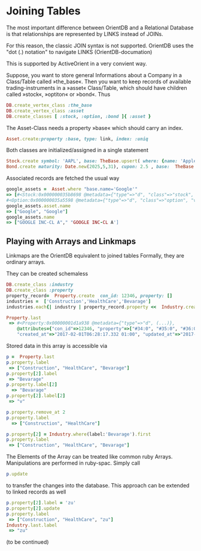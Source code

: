 # Joining Tables 

The most important difference between OrientDB and a Relational Database is that relationships are represented by LINKS instead of JOINs.

For this reason, the classic JOIN syntax is not supported. OrientDB uses the "dot (.) notation" to navigate LINKS
(OrientDB-documation)

This is supported by ActiveOrient in a very convient way.

Suppose, you want to store general Informations about a Company in a Class/Table called »the_base«. Then you want to keep records of available trading-instruments in a »asset« Class/Table, which should have children called »stock«, »optiton« or »bond«. Thus
```ruby
DB.create_vertex_class :the_base
DB.create_vertex_class :asset
DB.create_classes [ :stock, :option, :bond ]{ :asset }
```
The Asset-Class needs a property »base« which should carry an index. 
```ruby
Asset.create:property :base, type: link, index: :uniq
```
Both classes are initialized/assigned in a single statement
```ruby
Stock.create symbol: 'AAPL', base: TheBase.upsert( where: {name: 'Apple'} )
Bond.create maturity: Date.new(2025,5,31), cupon: 2.5 , base:  TheBase.upsert( where: {name: 'IBM'} )
```
Associated records are fetched the usual way
```ruby
google_assets =  Asset.where "base.name='Google'"
=> [#<Stock:0x000000035b8698 @metadata={"type"=>"d", "class"=>"stock", "version"=>3, "fieldTypes"=>"price=c,currency=x,base=x", "cluster"=>59, "record"=>336}, @attributes={"name"=>"GOOGLE INC-CL A", "ib_con_id"=>30351181, "price"=>555.19, "base"=>"#45:22"}>, 
#<Option:0x000000035a5598 @metadata={"type"=>"d", "class"=>"option", "version"=>3, "fieldTypes"=>"price=c,expire=t,currency=x,base=x", "cluster"=>65, "record"=>756}, @attributes={"name"=>"GOOGLE INC-CL A", "ib_con_id"=>nil, "price"=>5.2, "expire"=>"2014-08-29 00:00:00", "symbol"=>"GOOGL", "exchange"=>"SMART", "currency"=>"#42:0", "basiswert"=>"#45:22"} ] 
google_assets.asset.name 
=> ["Google", "Google"]
google_assets.name
=> ["GOOGLE INC-CL A"," "GOOGLE INC-CL A']
```

## Playing with Arrays and Linkmaps

Linkmaps are the OrientDB equivalent to joined tables 
Formally, they are ordinary arrays.

They can be created schemaless

```ruby
DB.create_class :industry
DB.create_class :property
property_record=  Property.create  con_id: 12346, property: []
industries =  ['Construction','HealthCare','Bevarage']
industries.each{| industry | property_record.property <<  Industry.create( label: industry ) }

Property.last
 => #<Property:0x00000001d1a938 @metadata={"type"=>"d", (...)},  
    @attributes={"con_id"=>12346, "property"=>["#34:0", "#35:0", "#36:0"],
    "created_at"=>"2017-02-01T06:28:17.332 01:00", "updated_at"=>"2017-02-01T06:28:17.344 01:00"}> 
 ```

Stored data in this array is accessible via

```ruby
p =  Property.last
p.property.label
 => ["Construction", "HealthCare", "Bevarage"]
p.property[2].label
 => "Bevarage" 
p.property.label[2]
  => "Bevarage" 
p.property[2].label[2]
 => "v" 

p.property.remove_at 2
p.property.label
  => ["Construction", "HealthCare"] 

p.property[2] = Industry.where(label:'Bevarage').first
p.property.label
 => ["Construction", "HealthCare", "Bevarage"] 
```

The Elements of the Array can be treated like common ruby Arrays. Manipulations are
performed in ruby-spac. Simply call
```ruby
p.update
```
to transfer the changes into the database. This approach can be extended to linked records as well

```ruby
p.property[2].label = 'zu'
p.property[2].update
p.property.label
 => ["Construction", "HealthCare", "zu"]
Industry.last.label
 => "zu"


```




(to be continued)


